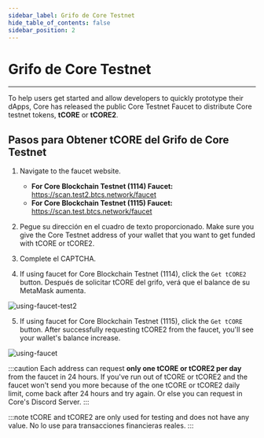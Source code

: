 ```yaml
---
sidebar_label: Grifo de Core Testnet
hide_table_of_contents: false
sidebar_position: 2
---
```


# Grifo de Core Testnet

---

To help users get started and allow developers to quickly prototype their dApps, Core has released the public Core Testnet Faucet to distribute Core testnet tokens, **tCORE** or **tCORE2**.

## Pasos para Obtener tCORE del Grifo de Core Testnet

1. Navigate to the faucet website.
   - **For Core Blockchain Testnet (1114) Faucet:** https://scan.test2.btcs.network/faucet
   - **For Core Blockchain Testnet (1115) Faucet:** https://scan.test.btcs.network/faucet

2. Pegue su dirección en el cuadro de texto proporcionado. Make sure you give the Core Testnet address of your wallet that you want to get funded with tCORE or tCORE2.

3. Complete el CAPTCHA.

4. If using faucet for Core Blockchain Testnet (1114), click the `Get tCORE2` button. Después de solicitar tCORE del grifo, verá que el balance de su MetaMask aumenta.

![using-faucet-test2](../../static/img/faucet/faucet-test2.png)

5. If using faucet for Core Blockchain Testnet (1115), click the `Get tCORE` button. After successfully requesting tCORE2 from the faucet, you'll see your wallet's balance increase.

![using-faucet](../../static/img/faucet/faucet.png)

:::caution
Each address can request **only one tCORE or tCORE2 per day** from the faucet in 24 hours. If you've run out of tCORE or tCORE2 and the faucet won't send you more because of the one tCORE or tCORE2 daily limit, come back after 24 hours and try again. Or else you can request in Core's Discord Server.
:::

:::note
tCORE and tCORE2 are only used for testing and does not have any value. No lo use para transacciones financieras reales.
:::
